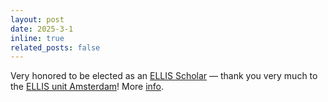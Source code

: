 ```yaml
---
layout: post
date: 2025-3-1
inline: true
related_posts: false
---
```


Very honored to be elected as an [ELLIS Scholar](https://ellis.eu/fellows) — thank you very much to the [ELLIS unit Amsterdam](https://ivi.fnwi.uva.nl/ellis/)! More [info](https://ivi.fnwi.uva.nl/ellis/news-/10-new-ellis-scholars-and-fellows-accepted-via-amsterdam-unit-nominations/).

